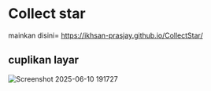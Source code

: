 # Collect star
mainkan disini= https://ikhsan-prasjay.github.io/CollectStar/

## cuplikan layar
![Screenshot 2025-06-10 191727](https://github.com/user-attachments/assets/1b486e84-5f08-4a21-9109-363e90a2c7fa)
